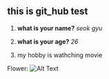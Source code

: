 ## this is git_hub test 

1. __what is your name?__
	_seok gyu_

2. __what is your age?__
	_26_ 

3. my hobby is wathching movie

Flower: ![Alt Text](https://images.pexels.com/photos/658687/pexels-photo-658687.jpeg?cs=srgb&dl=beautiful-bloom-blooming-658687.jpg&fm=jpg)
 
